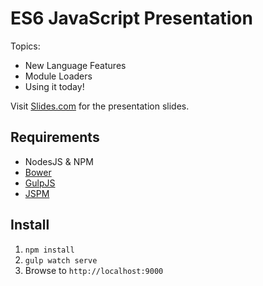 # ES6 JavaScript Presentation

Topics:
- New Language Features
- Module Loaders
- Using it today!

Visit [Slides.com](http://slides.com/austinmcdaniel/deck) for the presentation slides.

## Requirements

- NodesJS & NPM
- [Bower](http://bower.io/)
- [GulpJS](http://gulpjs.com/)
- [JSPM](http://jspm.io/)

## Install

1. `npm install`
2. `gulp watch serve`
3. Browse to `http://localhost:9000`